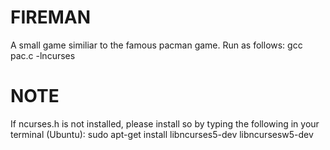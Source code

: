 # FIREMAN
A small game similiar to the famous pacman game. 
Run as follows:
gcc pac.c -lncurses
# NOTE
If ncurses.h is not installed, please install so by typing the following in your terminal (Ubuntu):
sudo apt-get install libncurses5-dev libncursesw5-dev
